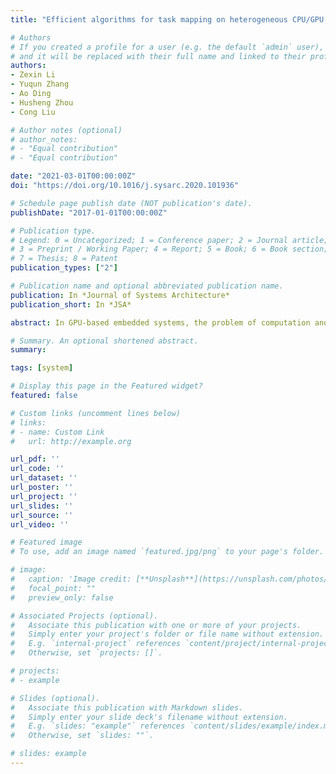 ```yaml
---
title: "Efficient algorithms for task mapping on heterogeneous CPU/GPU platforms for fast completion time"

# Authors
# If you created a profile for a user (e.g. the default `admin` user), write the username (folder name) here 
# and it will be replaced with their full name and linked to their profile.
authors:
- Zexin Li
- Yuqun Zhang
- Ao Ding
- Husheng Zhou
- Cong Liu

# Author notes (optional)
# author_notes:
# - "Equal contribution"
# - "Equal contribution"

date: "2021-03-01T00:00:00Z"
doi: "https://doi.org/10.1016/j.sysarc.2020.101936"

# Schedule page publish date (NOT publication's date).
publishDate: "2017-01-01T00:00:00Z"

# Publication type.
# Legend: 0 = Uncategorized; 1 = Conference paper; 2 = Journal article;
# 3 = Preprint / Working Paper; 4 = Report; 5 = Book; 6 = Book section;
# 7 = Thesis; 8 = Patent
publication_types: ["2"]

# Publication name and optional abbreviated publication name.
publication: In *Journal of Systems Architecture*
publication_short: In *JSA*

abstract: In GPU-based embedded systems, the problem of computation and data mapping for multiple applications while minimizing the completion time is quite challenging due to large size of the policy space. To achieve fast competition time, a fine-grain mapping framework that explores a set of critical factors is needed for heterogeneous embedded systems. In this paper, we present a theoretical framework that yields a sub-optimal solution via three practical mapping algorithms with low time complexity. We evaluate such algorithms upon StarPU with a large set of popular benchmarks. Experimental results demonstrate that algorithms proposed by the original EMSOFT paper can achieve up to 30% faster completion time compared to state-of-the-art mapping techniques, and can perform consistently well across different workloads. We further extend such algorithms to minimize the completion time and enhance the runtime performance of complex heterogeneous applications under resource-limited infrastructure. We also extend the evaluation by deploying StarPU under multiple setups with an additional benchmark testing suite for simulating real-world runtime neural networks. Experimental results demonstrate that our extended algorithm can achieve much faster completion time (averagely 30% to 37% under multiple resource-constraint scenarios) compared to the state-of-the-art mapping techniques.

# Summary. An optional shortened abstract.
summary: 

tags: [system]

# Display this page in the Featured widget?
featured: false

# Custom links (uncomment lines below)
# links:
# - name: Custom Link
#   url: http://example.org

url_pdf: ''
url_code: ''
url_dataset: ''
url_poster: ''
url_project: ''
url_slides: ''
url_source: ''
url_video: ''

# Featured image
# To use, add an image named `featured.jpg/png` to your page's folder. 

# image:
#   caption: 'Image credit: [**Unsplash**](https://unsplash.com/photos/pLCdAaMFLTE)'
#   focal_point: ""
#   preview_only: false

# Associated Projects (optional).
#   Associate this publication with one or more of your projects.
#   Simply enter your project's folder or file name without extension.
#   E.g. `internal-project` references `content/project/internal-project/index.md`.
#   Otherwise, set `projects: []`.

# projects:
# - example

# Slides (optional).
#   Associate this publication with Markdown slides.
#   Simply enter your slide deck's filename without extension.
#   E.g. `slides: "example"` references `content/slides/example/index.md`.
#   Otherwise, set `slides: ""`.

# slides: example
---
```

<!-- 
{{% callout note %}}
Click the *Cite* button above to demo the feature to enable visitors to import publication metadata into their reference management software.
{{% /callout %}}

{{% callout note %}}
Create your slides in Markdown - click the *Slides* button to check out the example.
{{% /callout %}}

Supplementary notes can be added here, including [code, math, and images](https://wowchemy.com/docs/writing-markdown-latex/). -->
